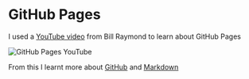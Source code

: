# GitHub Pages

I used a [YouTube video](https://www.youtube.com/watch?v=gzxSnyLoSgY) from Bill Raymond to learn about GitHub Pages

![GitHub Pages YouTube](https://user-images.githubusercontent.com/48095887/172335115-e81f0fbb-65de-457e-b607-dcd65ef0c59b.png)

From this I learnt more about [GitHub](Github) and [Markdown](Markdown.md)
